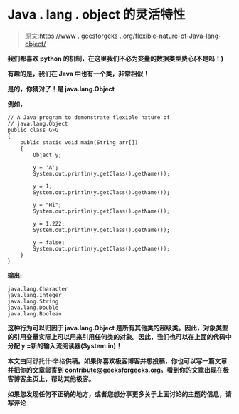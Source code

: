 # Java . lang . object 的灵活特性

> 原文:[https://www . geesforgeks . org/flexible-nature-of-Java-lang-object/](https://www.geeksforgeeks.org/flexible-nature-of-java-lang-object/)

**我们都喜欢 python 的机制，在这里我们不必为变量的数据类型费心(不是吗！)**

**有趣的是，我们在 Java 中也有一个类，非常相似！**

**是的，你猜对了！是 java.lang.Object**

**例如，**

```
// A Java program to demonstrate flexible nature of
// java.lang.Object
public class GFG
{
    public static void main(String arr[])
    {
        Object y;

        y = 'A';
        System.out.println(y.getClass().getName());

        y = 1;
        System.out.println(y.getClass().getName());

        y = "Hi";
        System.out.println(y.getClass().getName());

        y = 1.222;
        System.out.println(y.getClass().getName());

        y = false;
        System.out.println(y.getClass().getName());
    }
}
```

****输出:****

```
java.lang.Character
java.lang.Integer
java.lang.String
java.lang.Double
java.lang.Boolean
```

**这种行为可以归因于 java.lang.Object 是所有其他类的超级类。因此，对象类型的引用变量实际上可以用来引用任何类的对象。因此，我们也可以在上面的代码中分配 y =新的输入流阅读器(System.in)！**

**本文由**阿舒托什·辛格**供稿。如果你喜欢极客博客并想投稿，你也可以写一篇文章并把你的文章邮寄到 contribute@geeksforgeeks.org。看到你的文章出现在极客博客主页上，帮助其他极客。**

**如果您发现任何不正确的地方，或者您想分享更多关于上面讨论的主题的信息，请写评论**